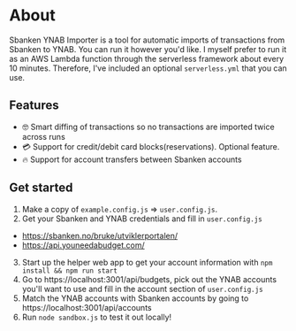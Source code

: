 # About
Sbanken YNAB Importer is a tool for automatic imports of transactions from Sbanken to YNAB. You can run it however you'd like. I myself prefer to run it as an AWS Lambda function through the serverless framework about every 10 minutes. Therefore, I've included an optional `serverless.yml` that you can use.

## Features
- 🤓 Smart diffing of transactions so no transactions are imported twice across runs
- 💳 Support for credit/debit card blocks(reservations). Optional feature.
- 🔥 Support for account transfers between Sbanken accounts

## Get started
1. Make a copy of `example.config.js` => `user.config.js`.
2. Get your Sbanken and YNAB credentials and fill in `user.config.js`
  - https://sbanken.no/bruke/utviklerportalen/
  - https://api.youneedabudget.com/
3. Start up the helper web app to get your account information with `npm install && npm run start`
4. Go to https://localhost:3001/api/budgets, pick out the YNAB accounts you'll want to use and fill in the account section of `user.config.js`
5. Match the YNAB accounts with Sbanken accounts by going to https://localhost:3001/api/accounts
6. Run `node sandbox.js` to test it out locally!